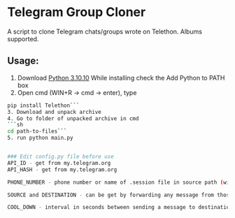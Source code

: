 # Telegram Group Cloner
A script to clone Telegram chats/groups wrote on Telethon. Albums supported.

## Usage:
1. Download [Python 3.10.10](https://www.python.org/downloads/release/python-31010/)
While installing check the Add Python to PATH box
2. Open cmd (WIN+R -> cmd -> enter), type
```sh
pip install Telethon```
3. Download and unpack archive
4. Go to folder of unpacked archive in cmd
```sh
cd path-to-files```
5. run python main.py


### Edit config.py file before use
API_ID - get from my.telegram.org
API_HASH - get from my.telegram.org

PHONE_NUMBER - phone number or name of .session file in source path (with no extension)

SOURCE and DESTINATION - can be get by forwarding any message from those channel or group to https://t.me/chatIDrobot Telegram Bot

COOL_DOWN - interval in seconds between sending a message to destination group


